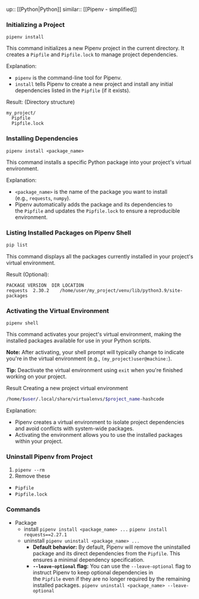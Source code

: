 up:: [[Python|Python]]
similar:: [[Pipenv - simplified]]


### Initializing a Project
```
pipenv install
```
This command initializes a new Pipenv project in the current directory. It creates a `Pipfile` and `Pipfile.lock` to manage project dependencies.

Explanation:
- `pipenv` is the command-line tool for Pipenv.
- `install` tells Pipenv to create a new project and install any initial dependencies listed in the `Pipfile` (if it exists).

Result:
(Directory structure)
```
my_project/
  Pipfile
  Pipfile.lock
```

### Installing Dependencies
```
pipenv install <package_name>
```
This command installs a specific Python package into your project's virtual environment.

Explanation:
- `<package_name>` is the name of the package you want to install (e.g., `requests`, `numpy`).
- Pipenv automatically adds the package and its dependencies to the `Pipfile` and updates the `Pipfile.lock` to ensure a reproducible environment.

### Listing Installed Packages on **Pipenv Shell**
```sh
pip list
```
This command displays all the packages currently installed in your project's virtual environment.

Result (Optional):
```
PACKAGE VERSION  DIR LOCATION
requests  2.30.2    /home/user/my_project/venv/lib/python3.9/site-packages
```

### Activating the Virtual Environment
```
pipenv shell
```
This command activates your project's virtual environment, making the installed packages available for use in your Python scripts.

**Note:** After activating, your shell prompt will typically change to indicate you're in the virtual environment (e.g., `(my_project)user@machine:`).

**Tip:** Deactivate the virtual environment using `exit` when you're finished working on your project.

Result
Creating a new project virtual environment
```sh
/home/$user/.local/share/virtualenvs/$project_name-hashcode
```
Explanation:
- Pipenv creates a virtual environment to isolate project dependencies and avoid conflicts with system-wide packages.
- Activating the environment allows you to use the installed packages within your project.

### Uninstall Pipenv from Project
1. `pipenv --rm`
2. Remove these
- `Pipfile` 
- `Pipfile.lock`

### Commands
- Package
	- install `pipenv install <package_name> ...` 
	  `pipenv install requests==2.27.1`
	- uninstall `pipenv uninstall <package_name> ...`
		- **Default behavior:** By default, Pipenv will remove the uninstalled package and its direct dependencies from the `Pipfile`. This ensures a minimal dependency specification.
		- **`--leave-optional` flag:** You can use the `--leave-optional` flag to instruct Pipenv to keep optional dependencies in the `Pipfile` even if they are no longer required by the remaining installed packages.
		  `pipenv uninstall <package_name> --leave-optional`
